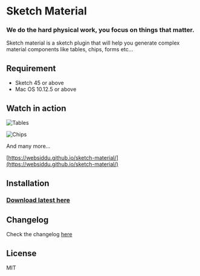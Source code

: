 # Sketch Material
### We do the hard physical work, you focus on things that matter.

Sketch material is a sketch plugin that will help you generate complex material components like tables, chips, forms etc…

## Requirement

- Sketch 45 or above
- Mac OS 10.12.5 or above


## Watch in action

![Tables](https://websiddu.github.io/sketch-material/images/tables.gif)

![Chips](https://websiddu.github.io/sketch-material/images/chip.gif)

And many more...

[https://websiddu.github.io/sketch-material/](https://websiddu.github.io/sketch-material/)

## Installation
<!-- <a href="https://sketchpacks.com/websiddu/sketch-material/install">
  <img width="160" height="41" src="http://sketchpacks-com.s3.amazonaws.com/assets/badges/sketchpacks-badge-install.png" >
</a>

or -->

### [Download latest here](https://github.com/websiddu/sketch-material/raw/master/builds/versions/sketch-material.latest.zip)

<!-- ## Install with Sketch Runner
With Sketch Runner, just go to the `install` command and search for `sketch-material`. Runner allows you to manage plugins and do much more to speed up your workflow in Sketch. [Download Runner here](http://www.sketchrunner.com). -->

## Changelog
Check the changelog [here](https://github.com/websiddu/sketch-material/blob/master/changelog.md)

## License
MIT
